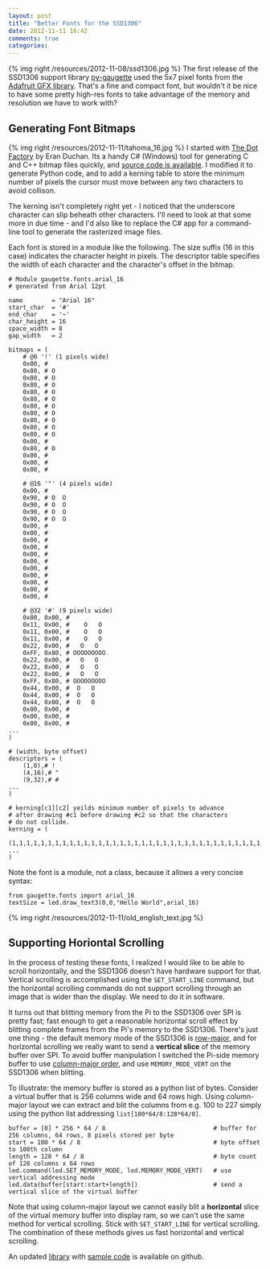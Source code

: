 ```yaml
---
layout: post
title: "Better Fonts for the SSD1306"
date: 2012-11-11 16:42
comments: true
categories: 
---
```


{% img right /resources/2012-11-08/ssd1306.jpg %}
The first release of the SSD1306 support library [py-gaugette](https://github.com/guyc/py-gaugette)
used the 5x7 pixel fonts from the 
[Adafruit GFX library](https://github.com/adafruit/Adafruit-GFX-Library/blob/master/glcdfont.c).
That's a fine and compact font, but wouldn't it be nice to have some pretty high-res fonts
to take advantage of the memory and resolution we have to work with?

Generating Font Bitmaps
-----------------------

{% img right /resources/2012-11-11/tahoma_16.jpg %}
I started with [The Dot Factory](http://www.pavius.net/2009/07/the-dot-factory-an-lcd-font-and-image-generator/) by Eran Duchan.  Its a handy C# (Windows) tool for generating C and C++ bitmap files quickly, and [source code is available](https://github.com/pavius/The-Dot-Factory).  I modified it to generate Python code, and to add a kerning table to store the minimum number of pixels the cursor must move between any two characters to avoid collison.  

The kerning isn't completely right yet  - I noticed that the underscore character can slip beheath other characters.  I'll need to look at that some more in due time - and I'd also like to replace the C# app for a command-line tool to generate the rasterized image files.

Each font is stored in a module like the following.  The size suffix (16 in this case) indicates the character height in pixels.
The descriptor table specifies the width of each character and the character's offset in the bitmap.

```
# Module gaugette.fonts.arial_16
# generated from Arial 12pt                                                                                                         

name        = "Arial 16"
start_char  = '#'
end_char    = '~'
char_height = 16
space_width = 8
gap_width   = 2

bitmaps = (
    # @0 '!' (1 pixels wide)
    0x00, #  
    0x80, # O
    0x80, # O
    0x80, # O
    0x80, # O
    0x80, # O
    0x80, # O
    0x80, # O
    0x80, # O
    0x80, # O
    0x80, # O
    0x00, #  
    0x80, # O
    0x00, #  
    0x00, #  
    0x00, #  

    # @16 '"' (4 pixels wide)
    0x00, #     
    0x90, # O  O
    0x90, # O  O
    0x90, # O  O
    0x90, # O  O
    0x00, #     
    0x00, #     
    0x00, #     
    0x00, #     
    0x00, #     
    0x00, #     
    0x00, #     
    0x00, #     
    0x00, #     
    0x00, #     
    0x00, #     

    # @32 '#' (9 pixels wide)
    0x00, 0x00, #          
    0x11, 0x00, #    O   O 
    0x11, 0x00, #    O   O 
    0x11, 0x00, #    O   O 
    0x22, 0x00, #   O   O  
    0xFF, 0x80, # OOOOOOOOO
    0x22, 0x00, #   O   O  
    0x22, 0x00, #   O   O  
    0x22, 0x00, #   O   O  
    0xFF, 0x80, # OOOOOOOOO
    0x44, 0x00, #  O   O   
    0x44, 0x00, #  O   O   
    0x44, 0x00, #  O   O   
    0x00, 0x00, #          
    0x00, 0x00, #          
    0x00, 0x00, #          
...
)

# (width, byte offset)
descriptors = (
    (1,0),# !
    (4,16),# "
    (9,32),# #
...
)

# kerning[c1][c2] yeilds minimum number of pixels to advance
# after drawing #c1 before drawing #c2 so that the characters
# do not collide.
kerning = (
    (1,1,1,1,1,1,1,1,1,1,1,1,1,1,1,1,1,1,1,1,1,1,1,1,1,1,1,1,1,1,1,1,1,1,1,1,1,1,1,1,1,1,1,1,1,1,1,1,1,1,1,1,1,1,1,1,1,1,1,1,1,1,0,1,1,1,1,1,1,1,1,1,1,0,1,1,1,1,1,1,1,1,1,1,1,1,1,1,1,1,1,1,1,1,),
...
)
```

Note the font is a module, not a class, because it allows a very concise syntax:

```
from gaugette.fonts import arial_16
textSize = led.draw_text3(0,0,"Hello World",arial_16)
```

{% img right /resources/2012-11-11/old_english_text.jpg %}

Supporting Horiontal Scrolling
------------------------------

In the process of testing these fonts, I realized I would like to be able to scroll horizontally,
and the SSD1306 doesn't have hardware support for that.  Vertical scrolling is accomplished using
the ```SET_START_LINE``` command, but the horizontal scrolling commands do not support scrolling
through an image that is wider than the display.  We need to do it in software.

It turns out that blitting memory from the Pi to the SSD1306 over SPI is pretty fast; fast enough
to get a reasonable horizontal scroll effect by blitting complete frames from the Pi's
memory to the SSD1306.  There's just one thing - the default memory mode of the
SSD1306 is [row-major](http://en.wikipedia.org/wiki/Row-major_order), and 
for horizontal scrolling we really want to send a __vertical slice__ of the memory buffer
over SPI.  To avoid buffer manipulation I switched the Pi-side memory buffer to use
[column-major order](http://en.wikipedia.org/wiki/Column-major_order#Column-major_order),
and use ```MEMORY_MODE_VERT``` on the SSD1306 when blitting.

To illustrate: the memory buffer is stored as a python list of bytes.  Consider a virtual
buffer that is 256 columns wide and 64 rows high.  Using column-major layout
we can extract and blit the columns from e.g. 100 to 227 simply using the python
list addressing ```list[100*64/8:128*64/8]```.

```
buffer = [0] * 256 * 64 / 8                              # buffer for 256 columns, 64 rows, 8 pixels stored per byte
start = 100 * 64 / 8                                     # byte offset to 100th column
length = 128 * 64 / 8                                    # byte count of 128 columns x 64 rows
led.command(led.SET_MEMORY_MODE, led.MEMORY_MODE_VERT)   # use vertical addressing mode
led.data(buffer[start:start+length])                     # send a vertical slice of the virtual buffer
```

Note that using column-major layout we cannot easily blit a __horizontal__
slice of the virtual memory buffer into display ram, so we can't use the same method for
vertical scrolling.  Stick with ```SET_START_LINE``` for vertical scrolling.  The combination
of these methods gives us fast horizontal and vertical scrolling.
 
An updated [library](https://github.com/guyc/py-gaugette) with [sample code](https://github.com/guyc/py-gaugette/blob/master/samples/font_test.py) is available on github.
